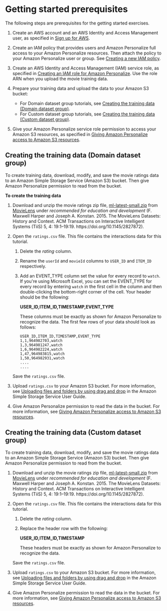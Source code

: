 # Getting started prerequisites<a name="gs-prerequisites"></a>

The following steps are prerequisites for the getting started exercises\.

1. Create an AWS account and an AWS Identity and Access Management user, as specified in [Sign up for AWS](setup.md#aws-personalize-set-up-aws-account)\. 

1. Create an IAM policy that provides users and Amazon Personalize full access to your Amazon Personalize resources\. Then attach the policy to your Amazon Personalize user or group\. See [Creating a new IAM policy](aws-personalize-set-up-permissions.md#set-up-required-permissions)\. 

1. Create an AWS Identity and Access Management \(IAM\) service role, as specified in [Creating an IAM role for Amazon Personalize](aws-personalize-set-up-permissions.md#set-up-create-role-with-permissions)\. Use the role ARN when you upload the movie training data\. 

1. Prepare your training data and upload the data to your Amazon S3 bucket: 
   +  For Domain dataset group tutorials, see [Creating the training data \(Domain dataset group\)](#gs-data-prep-domain)\. 
   +  For Custom dataset group tutorials, see [Creating the training data \(Custom dataset group\)](#gs-upload-to-bucket)\. 

1.  Give your Amazon Personalize service role permission to access your Amazon S3 resources, as specified in [Giving Amazon Personalize access to Amazon S3 resources](granting-personalize-s3-access.md)\. 

## Creating the training data \(Domain dataset group\)<a name="gs-data-prep-domain"></a>

To create training data, download, modify, and save the movie ratings data to an Amazon Simple Storage Service \(Amazon S3\) bucket\. Then give Amazon Personalize permission to read from the bucket\.

**To create the training data**

1. Download and unzip the movie ratings zip file, [ml\-latest\-small\.zip](http://files.grouplens.org/datasets/movielens/ml-latest-small.zip) from [MovieLens](https://grouplens.org/datasets/movielens) under *recommended for education and development* \(F\. Maxwell Harper and Joseph A\. Konstan\. 2015\. The MovieLens Datasets: History and Context\. ACM Transactions on Interactive Intelligent Systems \(TiiS\) 5, 4: 19:1–19:19\. https://doi\.org/10\.1145/2827872\)\. 

1. Open the `ratings.csv` file\. This file contains the interactions data for this tutorial\.

   1. Delete the *rating* column\.

   1. Rename the `userId` and `movieId` columns to `USER_ID` and `ITEM_ID` respectively\.

   1. Add an EVENT\_TYPE column set the value for every record to `watch`\. If you're using Microsoft Excel, you can set the EVENT\_TYPE for every record by entering `watch` in the first cell in the column and then double\-clicking the bottom\-right corner of the cell\. Your header should be the following:

      **USER\_ID,ITEM\_ID,TIMESTAMP,EVENT\_TYPE**

      These columns must be exactly as shown for Amazon Personalize to recognize the data\. The first few rows of your data should look as follows:

      ```
      USER_ID,ITEM_ID,TIMESTAMP,EVENT_TYPE
      1,1,964982703,watch
      1,3,964981247,watch
      1,6,964982224,watch
      1,47,964983815,watch
      1,50,964982931,watch
      ....
      ....
      ```

   Save the `ratings.csv` file\.

1. Upload `ratings.csv` to your Amazon S3 bucket\. For more information, see [Uploading files and folders by using drag and drop](https://docs.aws.amazon.com/AmazonS3/latest/user-guide/upload-objects.html) in the Amazon Simple Storage Service User Guide\.

1. Give Amazon Personalize permission to read the data in the bucket\. For more information, see [Giving Amazon Personalize access to Amazon S3 resources](granting-personalize-s3-access.md)\.

## Creating the training data \(Custom dataset group\)<a name="gs-upload-to-bucket"></a>

To create training data, download, modify, and save the movie ratings data to an Amazon Simple Storage Service \(Amazon S3\) bucket\. Then give Amazon Personalize permission to read from the bucket\.

1. Download and unzip the movie ratings zip file, [ml\-latest\-small\.zip](http://files.grouplens.org/datasets/movielens/ml-latest-small.zip) from [MovieLens](https://grouplens.org/datasets/movielens) under *recommended for education and development* \(F\. Maxwell Harper and Joseph A\. Konstan\. 2015\. The MovieLens Datasets: History and Context\. ACM Transactions on Interactive Intelligent Systems \(TiiS\) 5, 4: 19:1–19:19\. https://doi\.org/10\.1145/2827872\)\. 

1. Open the `ratings.csv` file\. This file contains the interactions data for this tutorial\.

   1. Delete the *rating* column\.

   1. Replace the header row with the following:

      **USER\_ID,ITEM\_ID,TIMESTAMP**

      These headers must be exactly as shown for Amazon Personalize to recognize the data\.

   Save the `ratings.csv` file\.

1. Upload `ratings.csv` to your Amazon S3 bucket\. For more information, see [Uploading files and folders by using drag and drop](https://docs.aws.amazon.com/AmazonS3/latest/user-guide/upload-objects.html) in the Amazon Simple Storage Service User Guide\.

1. Give Amazon Personalize permission to read the data in the bucket\. For more information, see [Giving Amazon Personalize access to Amazon S3 resources](granting-personalize-s3-access.md)\.